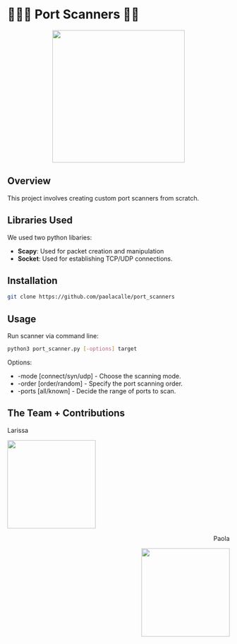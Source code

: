 # 👩🏻‍💻 Port Scanners 👩‍💻

<p align="center">
<img src="https://github.com/paolacalle/port_scanners/assets/98432607/026e4b2c-9e47-43cb-a454-2562b2f165e3" width="300" height="300">
</p>

## Overview
This project involves creating custom port scanners from scratch. 

## Libraries Used
We used two python libaries:
* **Scapy**: Used for packet creation and manipulation
* **Socket**: Used for establishing TCP/UDP connections.

## Installation

```bash
git clone https://github.com/paolacalle/port_scanners
```

## Usage
Run scanner via command line:
```bash
python3 port_scanner.py [-options] target
```
Options:
* -mode [connect/syn/udp] - Choose the scanning mode.
* -order [order/random] - Specify the port scanning order.
* -ports [all/known] - Decide the range of ports to scan.

## The Team + Contributions

<p>
Larissa
</p>

<p> 
<img src="https://github.com/paolacalle/port_scanners/assets/98432607/6ea3f94c-7e2e-4b40-afe9-f4d77cf68862" width="200" height="200">
</p>

<p align = "right">
Paola
</p>

<p align="right">  
<img src="https://github.com/paolacalle/port_scanners/assets/98432607/096885e3-791d-45f8-afb5-00388e680b2f" width="200" height="200">
</p>
